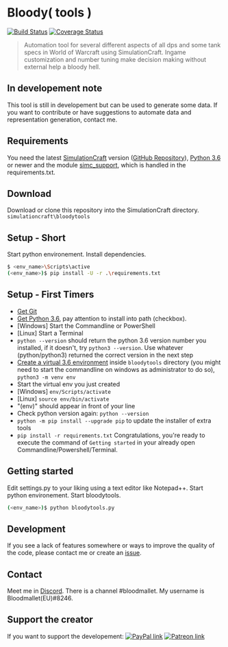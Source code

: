 Bloody( tools )
===========
[![Build Status](https://travis-ci.org/Bloodmallet/bloodytools.svg?branch=dev)](https://travis-ci.org/Bloodmallet/bloodytools) [![Coverage Status](https://coveralls.io/repos/github/Bloodmallet/bloodytools/badge.svg?branch=dev)](https://coveralls.io/github/Bloodmallet/bloodytools?branch=dev)

> Automation tool for several different aspects of all dps and some tank specs in World of Warcraft using SimulationCraft. Ingame customization and number tuning make decision making without external help a bloody hell.

## In developement note
This tool is still in developement but can be used to generate some data. If you want to contribute or have suggestions to automate data and representation generation, contact me.

## Requirements
You need the latest [SimulationCraft](http://downloads.simulationcraft.org/?C=M;O=D) version ([GitHub Repository](https://github.com/simulationcraft/simc)), [Python 3.6](https://www.python.org/downloads/) or newer and the module [simc_support](https://github.com/Bloodmallet/simc_support), which is handled in the requirements.txt.

## Download
Download or clone this repository into the SimulationCraft directory. `simulationcraft\bloodytools`

## Setup - Short
Start python environement. Install dependencies.
```sh
$ <env_name>\Scripts\active
(<env_name>)$ pip install -U -r .\requirements.txt
```

## Setup - First Timers
 - [Get Git](https://gitforwindows.org/)
 - [Get Python 3.6](https://www.python.org/downloads/), pay attention to install into path (checkbox).
 - [Windows] Start the Commandline or PowerShell
 - [Linux] Start a Terminal
 - `python --version` should return the python 3.6 version number you installed, if it doesn't, try `python3 --version`. Use whatever (python/python3) returned the correct version in the next step
 - [Create a virtual 3.6 environment](https://docs.python.org/3/library/venv.html) inside `bloodytools` directory (you might need to start the commandline on windows as administrator to do so), `python3 -m venv env`
 - Start the virtual env you just created
 - [Windows] `env/Scripts/activate`
 - [Linux] `source env/bin/activate`
 - "(env)" should appear in front of your line
 - Check python version again: `python --version`
 - `python -m pip install --upgrade pip` to update the installer of extra tools
 - `pip install -r requirements.txt`
Congratulations, you're ready to execute the command of `Getting started` in your already open Commandline/Powershell/Terminal.

## Getting started
Edit settings.py to your liking using a text editor like Notepad++. Start python environement. Start bloodytools.
```sh
(<env_name>)$ python bloodytools.py
```

## Development
If you see a lack of features somewhere or ways to improve the quality of the code, please contact me or create an [issue](https://github.com/Bloodmallet/bloodytools/issues).

## Contact
Meet me in [Discord](https://discord.gg/tFR2uvK). There is a channel #bloodmallet. My username is Bloodmallet(EU)#8246.

## Support the creator
If you want to support the developement: [![PayPal link](https://img.shields.io/badge/PayPal-donate-blue.svg)](https://www.paypal.me/bloodmallet) [![Patreon link](https://img.shields.io/badge/Patreon-pledge-blue.svg)](https://www.patreon.com/bloodmallet)
